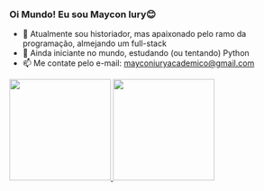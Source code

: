 ### Oi Mundo! Eu sou Maycon Iury😊


- 🔭 Atualmente sou historiador, mas apaixonado pelo ramo da programação, almejando um full-stack
- 🌱 Ainda iniciante no mundo, estudando (ou tentando) Python
- 📫 Me contate pelo e-mail: mayconiuryacademico@gmail.com 

 <div>
  <a href="https://github.com/Ivrian">
  <img height="180em" src="https://github-readme-stats.vercel.app/api?username=Ivrian&show_icons=true&theme=tokyonight&include_all_commits=true&count_private=true"/>
  <img height="180em" src="https://github-readme-stats.vercel.app/api/top-langs/?username=Ivrian&layout=compact&langs_count=7&theme=dracula"/>
</div>
